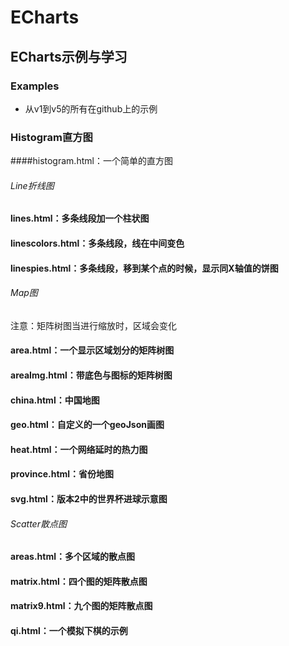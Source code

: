 # ECharts

## ECharts示例与学习

### **Examples**
 - 从v1到v5的所有在github上的示例
### Histogram直方图
####histogram.html：一个简单的直方图
###### Line折线图
#### lines.html：多条线段加一个柱状图
#### linescolors.html：多条线段，线在中间变色
#### linespies.html：多条线段，移到某个点的时候，显示同X轴值的饼图
###### Map图
注意：矩阵树图当进行缩放时，区域会变化
#### area.html：一个显示区域划分的矩阵树图
#### areaImg.html：带底色与图标的矩阵树图
#### china.html：中国地图
#### geo.html：自定义的一个geoJson画图
#### heat.html：一个网络延时的热力图
#### province.html：省份地图
#### svg.html：版本2中的世界杯进球示意图
###### Scatter散点图
#### areas.html：多个区域的散点图
#### matrix.html：四个图的矩阵散点图
#### matrix9.html：九个图的矩阵散点图
#### qi.html：一个模拟下棋的示例
